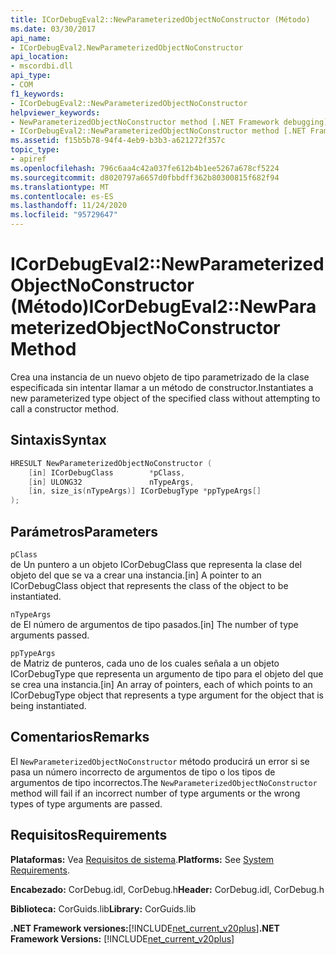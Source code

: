 ```yaml
---
title: ICorDebugEval2::NewParameterizedObjectNoConstructor (Método)
ms.date: 03/30/2017
api_name:
- ICorDebugEval2.NewParameterizedObjectNoConstructor
api_location:
- mscordbi.dll
api_type:
- COM
f1_keywords:
- ICorDebugEval2::NewParameterizedObjectNoConstructor
helpviewer_keywords:
- NewParameterizedObjectNoConstructor method [.NET Framework debugging]
- ICorDebugEval2::NewParameterizedObjectNoConstructor method [.NET Framework debugging]
ms.assetid: f15b5b78-94f4-4eb9-b3b3-a621272f357c
topic_type:
- apiref
ms.openlocfilehash: 796c6aa4c42a037fe612b4b1ee5267a678cf5224
ms.sourcegitcommit: d8020797a6657d0fbbdff362b80300815f682f94
ms.translationtype: MT
ms.contentlocale: es-ES
ms.lasthandoff: 11/24/2020
ms.locfileid: "95729647"
---
```

# <a name="icordebugeval2newparameterizedobjectnoconstructor-method"></a><span data-ttu-id="8a66a-102">ICorDebugEval2::NewParameterizedObjectNoConstructor (Método)</span><span class="sxs-lookup"><span data-stu-id="8a66a-102">ICorDebugEval2::NewParameterizedObjectNoConstructor Method</span></span>

<span data-ttu-id="8a66a-103">Crea una instancia de un nuevo objeto de tipo parametrizado de la clase especificada sin intentar llamar a un método de constructor.</span><span class="sxs-lookup"><span data-stu-id="8a66a-103">Instantiates a new parameterized type object of the specified class without attempting to call a constructor method.</span></span>  
  
## <a name="syntax"></a><span data-ttu-id="8a66a-104">Sintaxis</span><span class="sxs-lookup"><span data-stu-id="8a66a-104">Syntax</span></span>  
  
```cpp  
HRESULT NewParameterizedObjectNoConstructor (  
    [in] ICorDebugClass        *pClass,  
    [in] ULONG32               nTypeArgs,  
    [in, size_is(nTypeArgs)] ICorDebugType *ppTypeArgs[]  
);  
```  
  
## <a name="parameters"></a><span data-ttu-id="8a66a-105">Parámetros</span><span class="sxs-lookup"><span data-stu-id="8a66a-105">Parameters</span></span>  

 `pClass`  
 <span data-ttu-id="8a66a-106">de Un puntero a un objeto ICorDebugClass que representa la clase del objeto del que se va a crear una instancia.</span><span class="sxs-lookup"><span data-stu-id="8a66a-106">[in] A pointer to an ICorDebugClass object that represents the class of the object to be instantiated.</span></span>  
  
 `nTypeArgs`  
 <span data-ttu-id="8a66a-107">de El número de argumentos de tipo pasados.</span><span class="sxs-lookup"><span data-stu-id="8a66a-107">[in] The number of type arguments passed.</span></span>  
  
 `ppTypeArgs`  
 <span data-ttu-id="8a66a-108">de Matriz de punteros, cada uno de los cuales señala a un objeto ICorDebugType que representa un argumento de tipo para el objeto del que se crea una instancia.</span><span class="sxs-lookup"><span data-stu-id="8a66a-108">[in] An array of pointers, each of which points to an ICorDebugType object that represents a type argument for the object that is being instantiated.</span></span>  
  
## <a name="remarks"></a><span data-ttu-id="8a66a-109">Comentarios</span><span class="sxs-lookup"><span data-stu-id="8a66a-109">Remarks</span></span>  

 <span data-ttu-id="8a66a-110">El `NewParameterizedObjectNoConstructor` método producirá un error si se pasa un número incorrecto de argumentos de tipo o los tipos de argumentos de tipo incorrectos.</span><span class="sxs-lookup"><span data-stu-id="8a66a-110">The `NewParameterizedObjectNoConstructor` method will fail if an incorrect number of type arguments or the wrong types of type arguments are passed.</span></span>  
  
## <a name="requirements"></a><span data-ttu-id="8a66a-111">Requisitos</span><span class="sxs-lookup"><span data-stu-id="8a66a-111">Requirements</span></span>  

 <span data-ttu-id="8a66a-112">**Plataformas:** Vea [Requisitos de sistema](../../get-started/system-requirements.md).</span><span class="sxs-lookup"><span data-stu-id="8a66a-112">**Platforms:** See [System Requirements](../../get-started/system-requirements.md).</span></span>  
  
 <span data-ttu-id="8a66a-113">**Encabezado:** CorDebug.idl, CorDebug.h</span><span class="sxs-lookup"><span data-stu-id="8a66a-113">**Header:** CorDebug.idl, CorDebug.h</span></span>  
  
 <span data-ttu-id="8a66a-114">**Biblioteca:** CorGuids.lib</span><span class="sxs-lookup"><span data-stu-id="8a66a-114">**Library:** CorGuids.lib</span></span>  
  
 <span data-ttu-id="8a66a-115">**.NET Framework versiones:**[!INCLUDE[net_current_v20plus](../../../../includes/net-current-v20plus-md.md)]</span><span class="sxs-lookup"><span data-stu-id="8a66a-115">**.NET Framework Versions:** [!INCLUDE[net_current_v20plus](../../../../includes/net-current-v20plus-md.md)]</span></span>
